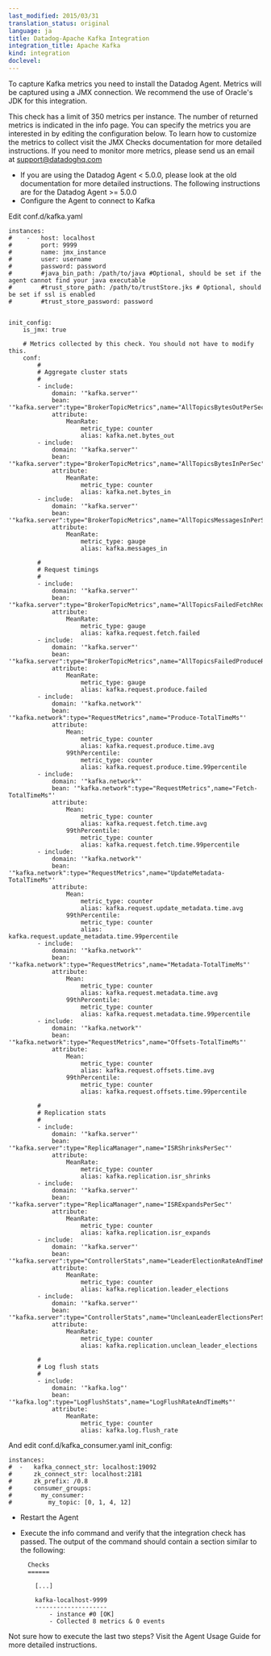 ```yaml
---
last_modified: 2015/03/31
translation_status: original
language: ja
title: Datadog-Apache Kafka Integration
integration_title: Apache Kafka
kind: integration
doclevel:
---
```


To capture Kafka metrics you need to install the Datadog Agent. Metrics will be captured using a JMX connection.
We recommend the use of Oracle's JDK for this integration.

This check has a limit of 350 metrics per instance. The number of returned metrics is indicated in the info page. You can specify the metrics you are interested in by editing the configuration below. To learn how to customize the metrics to collect visit the JMX Checks documentation for more detailed instructions. If you need to monitor more metrics, please send us an email at support@datadoghq.com

* If you are using the Datadog Agent < 5.0.0, please look at the old documentation for more detailed instructions. The following instructions are for the Datadog Agent >= 5.0.0
* Configure the Agent to connect to Kafka

Edit conf.d/kafka.yaml

    instances:
    #    -   host: localhost
    #        port: 9999
    #        name: jmx_instance
    #        user: username
    #        password: password
    #        #java_bin_path: /path/to/java #Optional, should be set if the agent cannot find your java executable
    #        #trust_store_path: /path/to/trustStore.jks # Optional, should be set if ssl is enabled
    #        #trust_store_password: password


    init_config:
        is_jmx: true

        # Metrics collected by this check. You should not have to modify this.
        conf:
            #
            # Aggregate cluster stats
            #
            - include:
                domain: '"kafka.server"'
                bean: '"kafka.server":type="BrokerTopicMetrics",name="AllTopicsBytesOutPerSec"'
                attribute:
                    MeanRate:
                        metric_type: counter
                        alias: kafka.net.bytes_out
            - include:
                domain: '"kafka.server"'
                bean: '"kafka.server":type="BrokerTopicMetrics",name="AllTopicsBytesInPerSec"'
                attribute:
                    MeanRate:
                        metric_type: counter
                        alias: kafka.net.bytes_in
            - include:
                domain: '"kafka.server"'
                bean: '"kafka.server":type="BrokerTopicMetrics",name="AllTopicsMessagesInPerSec"'
                attribute:
                    MeanRate:
                        metric_type: gauge
                        alias: kafka.messages_in

            #
            # Request timings
            #
            - include:
                domain: '"kafka.server"'
                bean: '"kafka.server":type="BrokerTopicMetrics",name="AllTopicsFailedFetchRequestsPerSec"'
                attribute:
                    MeanRate:
                        metric_type: gauge
                        alias: kafka.request.fetch.failed
            - include:
                domain: '"kafka.server"'
                bean: '"kafka.server":type="BrokerTopicMetrics",name="AllTopicsFailedProduceRequestsPerSec"'
                attribute:
                    MeanRate:
                        metric_type: gauge
                        alias: kafka.request.produce.failed
            - include:
                domain: '"kafka.network"'
                bean: '"kafka.network":type="RequestMetrics",name="Produce-TotalTimeMs"'
                attribute:
                    Mean:
                        metric_type: counter
                        alias: kafka.request.produce.time.avg
                    99thPercentile:
                        metric_type: counter
                        alias: kafka.request.produce.time.99percentile
            - include:
                domain: '"kafka.network"'
                bean: '"kafka.network":type="RequestMetrics",name="Fetch-TotalTimeMs"'
                attribute:
                    Mean:
                        metric_type: counter
                        alias: kafka.request.fetch.time.avg
                    99thPercentile:
                        metric_type: counter
                        alias: kafka.request.fetch.time.99percentile
            - include:
                domain: '"kafka.network"'
                bean: '"kafka.network":type="RequestMetrics",name="UpdateMetadata-TotalTimeMs"'
                attribute:
                    Mean:
                        metric_type: counter
                        alias: kafka.request.update_metadata.time.avg
                    99thPercentile:
                        metric_type: counter
                        alias: kafka.request.update_metadata.time.99percentile
            - include:
                domain: '"kafka.network"'
                bean: '"kafka.network":type="RequestMetrics",name="Metadata-TotalTimeMs"'
                attribute:
                    Mean:
                        metric_type: counter
                        alias: kafka.request.metadata.time.avg
                    99thPercentile:
                        metric_type: counter
                        alias: kafka.request.metadata.time.99percentile
            - include:
                domain: '"kafka.network"'
                bean: '"kafka.network":type="RequestMetrics",name="Offsets-TotalTimeMs"'
                attribute:
                    Mean:
                        metric_type: counter
                        alias: kafka.request.offsets.time.avg
                    99thPercentile:
                        metric_type: counter
                        alias: kafka.request.offsets.time.99percentile

            #
            # Replication stats
            #
            - include:
                domain: '"kafka.server"'
                bean: '"kafka.server":type="ReplicaManager",name="ISRShrinksPerSec"'
                attribute:
                    MeanRate:
                        metric_type: counter
                        alias: kafka.replication.isr_shrinks
            - include:
                domain: '"kafka.server"'
                bean: '"kafka.server":type="ReplicaManager",name="ISRExpandsPerSec"'
                attribute:
                    MeanRate:
                        metric_type: counter
                        alias: kafka.replication.isr_expands
            - include:
                domain: '"kafka.server"'
                bean: '"kafka.server":type="ControllerStats",name="LeaderElectionRateAndTimeMs"'
                attribute:
                    MeanRate:
                        metric_type: counter
                        alias: kafka.replication.leader_elections
            - include:
                domain: '"kafka.server"'
                bean: '"kafka.server":type="ControllerStats",name="UncleanLeaderElectionsPerSec"'
                attribute:
                    MeanRate:
                        metric_type: counter
                        alias: kafka.replication.unclean_leader_elections

            #
            # Log flush stats
            #
            - include:
                domain: '"kafka.log"'
                bean: '"kafka.log":type="LogFlushStats",name="LogFlushRateAndTimeMs"'
                attribute:
                    MeanRate:
                        metric_type: counter
                        alias: kafka.log.flush_rate
And edit conf.d/kafka_consumer.yaml
    init_config:

    instances:
    #  -   kafka_connect_str: localhost:19092
    #      zk_connect_str: localhost:2181
    #      zk_prefix: /0.8
    #      consumer_groups:
    #        my_consumer:
    #          my_topic: [0, 1, 4, 12]

* Restart the Agent
* Execute the info command and verify that the integration check has passed. The output of the command should contain a section similar to the following:


        Checks
        ======

          [...]

          kafka-localhost-9999
          --------------------
              - instance #0 [OK]
              - Collected 8 metrics & 0 events

Not sure how to execute the last two steps? Visit the Agent Usage Guide for more detailed instructions.
